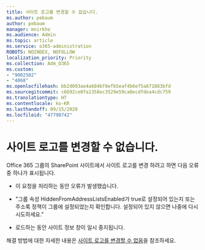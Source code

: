 ```yaml
---
title: 사이트 로고를 변경할 수 없습니다.
ms.author: pebaum
author: pebaum
manager: mnirkhe
ms.audience: Admin
ms.topic: article
ms.service: o365-administration
ROBOTS: NOINDEX, NOFOLLOW
localization_priority: Priority
ms.collection: Adm_O365
ms.custom:
- "9002502"
- "4868"
ms.openlocfilehash: bb2d093ae4a684bf8efb5eaf4b6ef5a871883bfd
ms.sourcegitcommit: c6692ce0fa1358ec3529e59ca0ecdfdea4cdc759
ms.translationtype: HT
ms.contentlocale: ko-KR
ms.lasthandoff: 09/15/2020
ms.locfileid: "47798742"
---
```

# <a name="unable-to-change-site-logo"></a>사이트 로고를 변경할 수 없습니다.

Office 365 그룹의 SharePoint 사이트에서 사이트 로고를 변경 하려고 하면 다음 오류 중 하나가 표시됩니다.

- 이 요청을 처리하는 동안 오류가 발생했습니다.

- "그룹 속성 HiddenFromAddressListsEnabled가 true로 설정되어 있는지 또는 주소록 정책이 그룹에 설정되었는지 확인합니다. 설정되어 있지 않으면 나중에 다시 시도하세요."

- 로드하는 동안 사이트 정보 창이 일시 중지됩니다.

해결 방법에 대한 자세한 내용은 [사이트 로고를 변경할 수 없음](https://docs.microsoft.com/sharepoint/troubleshoot/sites/error-when-changing-o365-site-logo)을 참조하세요.
